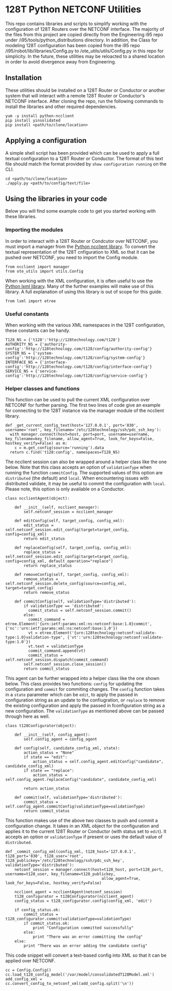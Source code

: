 # 128T Python NETCONF Utilities #
This repo contains libraries and scripts to simplify working with the configuration of 128T Routers over the NETCONF interface.  The majority of the files from this project are copied directly from the Engineering i95 repo under /i95/tools/python_distributions directory.  In addition, the Class for modeling 128T configuration has been copied from the i95 repo /i95/robot/lib/libraries/Config.py to /ote_utils/utils/Config.py in this repo for simplicity.  In the future, these utilities may be reloacted to a shared location in order to avoid divergence away from Engineering.

## Installation ##
These utilities should be installed on a 128T Router or Conductor or another system that will interact with a remote 128T Router or Conductor's NETCONF interface.  After cloning the repo, run the following commands to install the libraries and other required dependencies.
```
yum -y install python-ncclient
pip install yinsolidated
pip install <path/to/clone/location>
```

## Applying a configuration ##
A simple shell script has been provided which can be used to apply a full textual configuration to a 128T Router or Conductor.  The format of this text file should match the format provided by `show configuration running` on the CLI.
```
cd <path/to/clone/location>
./apply.py <path/to/config/text/file>
```

## Using the libraries in your code ##
Below you will find some example code to get you started working with these libraries.

### Importing the modules ###
In order to interact with a 128T Router or Condcutor over NETCONF, you must import a manager from the [Python ncclient library](https://ncclient.readthedocs.io/en/latest/).  To convert the textual representation of the 128T cnfiguration to XML so that it can be pushed over NETCONF, you need to import the Config module.
```
from ncclient import manager
from ote_utils import utils.Config
```

When working with the XML configuration, it is often useful to use the [Python lxml library](http://lxml.de).  Many of the further examples will make use of this library.  A full explanation of using this library is out of scope for this guide.
```
from lxml import etree
```

### Useful constants ###
When working with the various XML namespaces in the 128T configuration, these constants can be handy.
```
T128_NS = {'t128':'http://128technology.com/t128'}
AUTHORITY_NS = {'authority-config':'http://128technology.com/t128/config/authority-config'}
SYSTEM_NS = {'system-config':'http://128technology.com/t128/config/system-config'}
INTERFACE_NS = {'interface-config':'http://128technology.com/t128/config/interface-config'}
SERVICE_NS = {'service-config':'http://128technology.com/t128/config/service-config'}
```

### Helper classes and functions ###
This function can be used to pull the current XML configuration over NETCONF for further parsing.  The first two lines of code give an example for connecting to the 128T instance via the manager module of the ncclient library.
```
def _get_current_config_text(host='127.0.0.1', port='830', username='root', key_filename='/etc/128technology/ssh/pdc_ssh_key'):
  with manager.connect(host=host, port=port, username=username, key_filename=key_filename, allow_agent=True, look_for_keys=False, hostkey_verify=False) as m:
    c = m.get_config(source='running').data
  return c.find('t128:config', namespaces=T128_NS)
```

The ncclient session can also be wrapped around a helper class like the one below.  Note that this class accepts an option of `validationType` when running the function `commitConfig`.  The supported values of this option are `distributed` (the default) and `local`.  When encountering issues with distributed validate, it may be useful to commit the configuration with `local`.  Please note, this option is only available on a Conductor.
```
class ncclientAgent(object):

    def __init__(self, ncclient_manager):
        self.netconf_session = ncclient_manager

    def editConfig(self, target_config, config_xml):
        edit_status = self.netconf_session.edit_config(target=target_config, config=config_xml)
        return edit_status

    def replaceConfig(self, target_config, config_xml):
        replace_status = self.netconf_session.edit_config(target=target_config, config=config_xml, default_operation="replace")
        return replace_status

    def removeConfig(self, target_config, config_xml):
        remove_status = self.netconf_session.delete_config(source=config_xml, target=target_config)
        return remove_status

    def commitConfig(self, validationType='distributed'):
        if validationType == 'distributed':
          commit_status = self.netconf_session.commit()
        else:
          commit_command = etree.Element('{urn:ietf:params:xml:ns:netconf:base:1.0}commit', {'nc':'urn:ietf:params:xml:ns:netconf:base:1.0'})
          vt = etree.Element('{urn:128technology:netconf:validate-type:1.0}validation-type', {'vt':'urn:128technology:netconf:validate-type:1.0'})
          vt.text = validationType
          commit_command.append(vt)
          commit_status = self.netconf_session.dispatch(commit_command)
        self.netconf_session.close_session()
        return commit_status
```

This agent can be further wrapped into a helper class like the one shown below.  This class provides two functions: `config` for updating the configuration and `commit` for commiting changes.  The `config` function takes in a `state` parameter which can be `edit`, to apply the passed in configuration string as an update to the confiugration, or `replace` to remove the existing configuration and apply the passed in fconfiguration string as a new configuration.  The `validationType` as mentioned above can be passed through here as well.
```
class t128Configurator(object):

    def __init__(self, config_agent):
        self.config_agent = config_agent

    def config(self, candidate_config_xml, state):
        action_status = "None"
        if state == "edit":
            action_status = self.config_agent.editConfig("candidate", candidate_config_xml)
        if state == "replace":
            action_status = self.config_agent.replaceConfig("candidate", candidate_config_xml)

        return action_status

    def commit(self, validationType='distributed'):
        commit_status = self.config_agent.commitConfig(validationType=validationType)
        return commit_status
```

This function makes use of the above two classes to push and commit a configuration change.  It takes in an XML object for the configuration and applies it to the current 128T Router or Conductor (with status set to `edit`).  It accepts an option or `validationType` if present or uses the default value of `distributed`.
```
def _commit_config_xml(config_xml, t128_host='127.0.0.1', t128_port='830', t128_user='root', t128_publickey='/etc/128technology/ssh/pdc_ssh_key', validationType='distributed'):
    netconf_session = manager.connect(host=t128_host, port=t128_port, username=t128_user, key_filename=t128_publickey,
                                          allow_agent=True, look_for_keys=False, hostkey_verify=False)

    ncclient_agent = ncclientAgent(netconf_session)
    t128_configurator = t128Configurator(ncclient_agent)
    config_status = t128_configurator.config(config_xml, 'edit')

    if config_status.ok:
        commit_status = t128_configurator.commit(validationType=validationType)
        if commit_status.ok:
            print "Configuration committed successfully"
        else:
            print "There was an error committing the config"
    else:
        print "There was an error adding the candidate config"
```

This code snippet will convert a text-based config into XML so that it can be applied over NETCONF.
```
cc = Config.Config()
cc.load_t128_config_model('/var/model/consolidatedT128Model.xml')
add_config_xml = cc.convert_config_to_netconf_xml(add_config.split('\n'))
```
